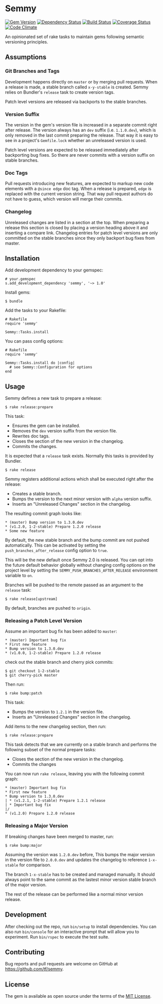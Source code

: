 # Semmy

[![Gem Version](https://badge.fury.io/rb/semmy.svg)](http://badge.fury.io/rb/semmy)
[![Dependency Status](https://gemnasium.com/badges/github.com/tf/semmy.svg)](https://gemnasium.com/github.com/tf/semmy)
[![Build Status](https://travis-ci.org/tf/semmy.svg?branch=master)](https://travis-ci.org/tf/semmy)
[![Coverage Status](https://coveralls.io/repos/github/tf/semmy/badge.svg?branch=master)](https://coveralls.io/github/tf/semmy?branch=master)
[![Code Climate](https://codeclimate.com/github/tf/semmy/badges/gpa.svg)](https://codeclimate.com/github/tf/semmy)

An opinionated set of rake tasks to maintain gems following semantic
versioning principles.

## Assumptions

### Git Branches and Tags

Development happens directly on `master` or by merging pull
requests. When a release is made, a stable branch called `x-y-stable`
is created. Semmy relies on Bundler's `release` task to create version
tags.

Patch level versions are released via backports to the stable
branches.

### Version Suffix

The version in the gem's version file is increased in a separate
commit right after release. The version always has an `dev` suffix
(i.e. `1.1.0.dev`), which is only removed in the last commit
preparing the release. That way it is easy to see in a project's
`Gemfile.lock` whether an unreleased version is used.

Patch level versions are expected to be released immediately after
backporting bug fixes. So there are never commits with a version
suffix on stable branches.

### Doc Tags

Pull requests introducing new features, are expected to markup new
code elements with a `@since edge` doc tag. When a release is
prepared, `edge` is replaced with the current version string. That way
pull request authors do not have to guess, which version will merge
their commits.

### Changelog

Unreleased changes are listed in a section at the top. When preparing
a release this section is closed by placing a version heading above it
and inserting a compare link. Changelog entries for patch level
versions are only committed on the stable branches since they only
backport bug fixes from master.

## Installation

Add development dependency to your gemspec:

    # your.gemspec
    s.add_development_dependency 'semmy', '~> 1.0'

Install gems:

    $ bundle

Add the tasks to your Rakefile:

    # Rakefile
    require 'semmy'

    Semmy::Tasks.install

You can pass config options:

    # Rakefile
    require 'semmy'

    Semmy::Tasks.install do |config|
      # see Semmy::Configuration for options
    end

## Usage

Semmy defines a new task to prepare a release:

    $ rake release:prepare

This task:

* Ensures the gem can be installed.
* Removes the `dev` version suffix from the version file.
* Rewrites doc tags.
* Closes the section of the new version in the changelog.
* Commits the changes.

It is expected that a `release` task exists. Normally this tasks is
provided by Bundler.

    $ rake release

Semmy registers additional actions which shall be
executed right after the release:

* Creates a stable branch.
* Bumps the version to the next minor version with `alpha` version
  suffix.
* Inserts an "Unreleased Changes" section in the changelog.

The resulting commit graph looks like:

    * (master) Bump version to 1.3.0.dev
    * (v1.2.0, 1-2-stable) Prepare 1.2.0 release
    * Some new feature

By default, the new stable branch and the bump commit are not pushed
automatically. This can be activated by setting the
`push_branches_after_release` config option to `true`.

This will be the new default once Semmy 2.0 is released. You can opt
into the future default behavior globally without changing config
options on the project level by setting the
`SEMMY_PUSH_BRANCHES_AFTER_RELEASE` environment variable to `on`.

Branches will be pushed to the remote passed as an argument to the
`release` task:

    $ rake release[upstream]

By default, branches are pushed to `origin`.

### Releasing a Patch Level Version

Assume an important bug fix has been added to `master`:

    * (master) Important bug fix
    * First new feature
    * Bump version to 1.3.0.dev
    * (v1.0.0, 1-2-stable) Prepare 1.2.0 release

check out the stable branch and cherry pick commits:

    $ git checkout 1-2-stable
    $ git cherry-pick master

Then run:

    $ rake bump:patch

This task:

* Bumps the version to `1.2.1` in the version file.
* Inserts an "Unreleased Changes" section in the changelog.

Add items to the new changelog section, then run:

    $ rake release:prepare

This task detects that we are currently on a stable branch and
performs the following subset of the normal prepare tasks:

* Closes the section of the new version in the changelog.
* Commits the changes

You can now run `rake release`, leaving you with the following commit
graph:

    * (master) Important bug fix
    * First new feature
    * Bump version to 1.3.0.dev
    | * (v1.2.1, 1-2-stable) Prepare 1.2.1 release
    | * Important bug fix
    |/
    * (v1.2.0) Prepare 1.2.0 release

### Releasing a Major Version

If breaking changes have been merged to master, run:

    $ rake bump:major

Assuming the version was `1.2.0.dev` before, This bumps the major
version in the version file to `2.0.0.dev` and updates the changelog
to reference `1-x-stable` for comparison.

The branch `1-x-stable` has to be created and managed manually. It
should always point to the same commit as the lastest minor version
stable branch of the major version.

The rest of the release can be performed like a normal minor version
release.

## Development

After checking out the repo, run `bin/setup` to install
dependencies. You can also run `bin/console` for an interactive prompt
that will allow you to experiment. Run `bin/rspec` to execute the test
suite.

## Contributing

Bug reports and pull requests are welcome on GitHub at
https://github.com/tf/semmy.

## License

The gem is available as open source under the terms of the
[MIT License](http://opensource.org/licenses/MIT).
